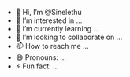 - 👋 Hi, I’m @Sinelethu
- 👀 I’m interested in ...
- 🌱 I’m currently learning ...
- 💞️ I’m looking to collaborate on ...
- 📫 How to reach me ...
- 😄 Pronouns: ...
- ⚡ Fun fact: ...

<!---
Sinelethu/Sinelethu is a ✨ special ✨ repository because its `README.md` (this file) appears on your GitHub profile.
You can click the Preview link to take a look at your changes.
--->
